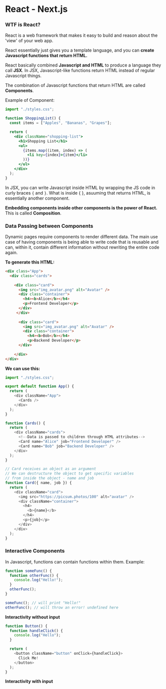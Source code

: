 # React - Next.js

### WTF is React?

React is a web framework that makes it easy to build and reason about the 'view' of your web app.&#x20;

React essentially just gives you a template language, and you can **create Javascript functions that return HTML.**

React basically combined **Javascript and HTML** to produce a language they call **JSX**. In JSX, Javascript-like functions return HTML instead of regular Javascript things.

The combination of Javascript functions that return HTML are called **Components**.&#x20;

Example of Component:

```jsx
import "./styles.css";

function ShoppingList() {
  const items = ["Apples", "Bananas", "Grapes"];

  return (
    <div className="shopping-list">
      <h1>Shopping List</h1>
      <ul>
        {items.map((item, index) => (
          <li key={index}>{item}</li>
        ))}
      </ul>
    </div>
  );
}
```

&#x20;In JSX, you can write Javascript inside HTML by wrapping the JS code in curly braces `{` and `}`. What is inside  { }, asuuming that returns HTML, is essentially another component.

**Embedding components inside other components is the power of React.** This is called **Composition**.

### Data Passing between Components

Dynamic pages require components to render different data. The main use case of having components is being able to write code that is reusable and can, within it, contain different information without rewriting the entire code again.

**To generate this HTML:**

```html
<div class="App">
  <div class="cards">
  
    <div class="card">
      <img src="img_avatar.png" alt="Avatar" />
      <div class="container">
        <h4><b>Alice</b></h4>
        <p>Frontend Developer</p>
      </div>
     </div>
  
      <div class="card">
        <img src="img_avatar.png" alt="Avatar" />
        <div class="container">
          <h4><b>Bob</b></h4>
          <p>Backend Developer</p>
      </div>
      
    </div>
</div>
```

**We can use this:**

```javascript
import "./styles.css";

export default function App() {
  return (
    <div className="App">
      <Cards />
    </div>
  );
}

function Cards() {
  return (
    <div className="cards">
      <!--Data is passed to children through HTML attributes-->
      <Card name="Alice" job="Frontend Developer" />
      <Card name="Bob" job="Backend Developer" />
    </div>
  );
}

// Card receives an object as an argument
// We can destructure the object to get specific variables
// from inside the object - name and job
function Card({ name, job }) {
  return (
    <div className="card">
      <img src="https://picsum.photos/100" alt="avatar" />
      <div className="container">
        <h4>
          <b>{name}</b>
        </h4>
        <p>{job}</p>
      </div>
    </div>
  );
}
```

### Interactive Components

In Javascript, functions can contain functions within them. Example:

```javascript
function someFunc() {
  function otherFunc() {
    console.log("Hello!");
  }
  otherFunc();
}

someFunc(); // will print "Hello!"
otherFunc(); // will throw an error! undefined here
```

**Interactivity without input**

```javascript
function Button() {
  function handleClick() {
    console.log("Hello");
  }

  return (
    <button className="button" onClick={handleClick}>
      Click Me!
    </button>
  );
}
```

**Interactivity with input**&#x20;

